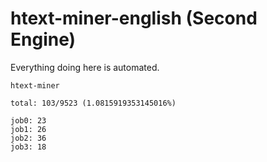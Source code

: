 # htext-miner-english (Second Engine)

Everything doing here is automated.

```
htext-miner

total: 103/9523 (1.0815919353145016%)

job0: 23
job1: 26
job2: 36
job3: 18
```